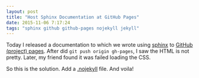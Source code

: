 ```yaml
---
layout: post
title: "Host Sphinx Documentation at GitHub Pages"
date: 2015-11-06 7:17:24
tags: "sphinx github github-pages nojekyll jekyll"
---
```


Today I released a documentation to which we wrote using 
[sphinx](http://sphinx-doc.org) to [GitHub (project) 
pages](https://help.github.com/articles/creating-project-pages-manually/). After 
did `git push origin gh-pages`, I saw the HTML is not pretty. Later, my friend 
found it was failed loading the CSS.

So this is the solution. Add a 
[.nojekyll](https://daler.github.io/sphinxdoc-test/includeme.html#add-a-nojekyll-file)
file. And voila!

